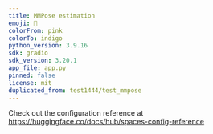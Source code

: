 ```yaml
---
title: MMPose estimation
emoji: 🏃
colorFrom: pink
colorTo: indigo
python_version: 3.9.16
sdk: gradio
sdk_version: 3.20.1
app_file: app.py
pinned: false
license: mit
duplicated_from: test1444/test_mmpose
---
```


Check out the configuration reference at https://huggingface.co/docs/hub/spaces-config-reference
